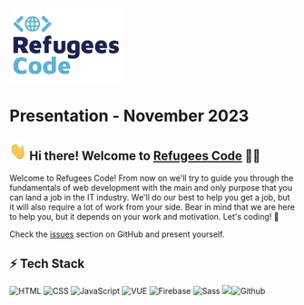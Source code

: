 <img src="./assets/rc-logo.png" alt="drawing" width="200"/>

# Presentation - November 2023

## <img src="https://raw.githubusercontent.com/ABSphreak/ABSphreak/master/gifs/Hi.gif" height="32px" width="30px"> Hi there! Welcome to [Refugees Code](https://refugeescode.org/) 👩‍💻

Welcome to Refugees Code! From now on we'll try to guide you through the fundamentals of web development with the main and only purpose that you can land a job in the IT industry. We'll do our best to help you get a job, but it will also require a lot of work from your side. Bear in mind that we are here to help you, but it depends on your work and motivation. Let's coding! 💫 

Check the [issues](https://github.com/mfrcodingproject/Presentation-RC-nov23/issues) section on GitHub and present yourself.

## ⚡ Tech Stack

 ![HTML](https://img.shields.io/badge/HTML5-E34F26?style=for-the-badge&logo=html5&logoColor=white) ![CSS](https://img.shields.io/badge/CSS-239120?&style=for-the-badge&logo=css3&logoColor=white) ![JavaScript](https://img.shields.io/badge/JavaScript-F7DF1E?style=for-the-badge&logo=javascript&logoColor=black) ![VUE](https://img.shields.io/badge/Vue.js-35495E?style=for-the-badge&logo=vuedotjs&logoColor=4FC08D) ![Firebase](https://img.shields.io/badge/Firebase-FFCA28?style=for-the-badge&logo=firebase&logoColor=black) ![Sass](https://img.shields.io/badge/Sass-CC6699?style=for-the-badge&logo=sass&logoColor=white) ![](https://img.shields.io/badge/git%20-%23F05033.svg?&style=for-the-badge&logo=git&logoColor=white)![Github](https://img.shields.io/badge/github%20-%23121011.svg?&style=for-the-badge&logo=github&logoColor=white) 